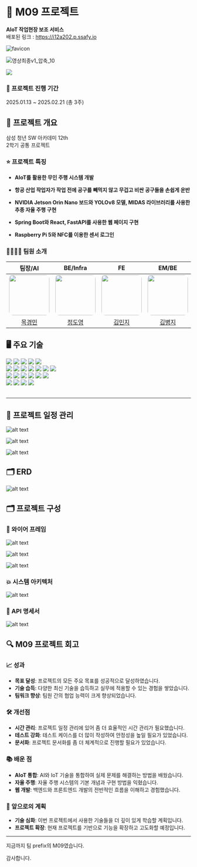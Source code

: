 # 🚀 M09 프로젝트

**AIoT 작업현장 보조 서비스**<br>
배포된 링크 : https://i12a202.p.ssafy.io

![favicon](./etc/assets/image/favicon.ico)

![영상최종v1_압축_10](/uploads/ba002721548c933b98a1e011e4ba89bd/영상최종v1_압축_10.gif)

<img src="/uploads/ba002721548c933b98a1e011e4ba89bd/영상최종v1_압축_10.gif">

### 📆 프로젝트 진행 기간

2025.01.13 ~ 2025.02.21 (총 3주)

## 🎯 프로젝트 개요

삼성 청년 SW 아카데미 12th<br>
2학기 공통 프로젝트

### ⭐ 프로젝트 특징

- **AIoT를 활용한 무인 주행 시스템 개발**

- **항공 산업 작업자가 작업 전에 공구를 빼먹지 않고 무겁고 비싼 공구들을 손쉽게 운반**

- **NVIDIA Jetson Orin Nano 보드와 YOLOv8 모델, MIDAS 라이브러리를 사용한 추종 자율 주행 구현**

- **Spring Boot와 React, FastAPI를 사용한 웹 페이지 구현**

- **Raspberry Pi 5와 NFC를 이용한 센서 로그인**

### 👨‍👩‍👧‍👦 팀원 소개

<table>
  <thead>
    <tr>
      <th style="text-align: center;"><strong>팀장/AI</strong></th>
      <th style="text-align: center;"><strong>BE/Infra</strong></th>
      <th style="text-align: center;"><strong>FE</strong></th>
      <th style="text-align: center;"><strong>EM/BE</strong></th>
      <th style="text-align: center;"><strong>EM/AI</strong></th>
      <th style="text-align: center;"><strong>EM/BE</strong></th>
    </tr>
  </thead>
  <tbody>
    <tr>
      <td style="text-align: center;">
        <a href="#">
          <img src="./etc/assets/image/face/목경민.png" width="110" style="border-radius: 10px;"><br/>
        </a>
      </td>
      <td style="text-align: center;">
        <a href="https://github.com/SorrowAddict">
          <img src="./etc/assets/image/face/정도영.png" width="110" style="border-radius: 10px;">
        </a>
      </td>
      <td style="text-align: center;">
        <a href="#">
          <img src="./etc/assets/image/face/김민지.png" width="110" style="border-radius: 10px;">
        </a>
      </td>
            <td style="text-align: center;">
        <a href="#">
          <img src="./etc/assets/image/face/김병지.png" width="110" style="border-radius: 10px;">
        </a>
      </td>
            <td style="text-align: center;">
        <a href="#">
          <img src="./etc/assets/image/face/염정우.png" width="110" style="border-radius: 10px;">
        </a>
      </td>
            <td style="text-align: center;">
        <a href="#">
          <img src="./etc/assets/image/face/이승록.png" width="110" style="border-radius: 10px;">
        </a>
      </td>
    </tr>
    <tr>
      <td>
        <center><a href="#">목경민</a></center>
      </td>
      <td>
        <center><a href="https://github.com/SorrowAddict">정도영</a></center>
      </td>
            <td>
        <center><a href="#">김민지</a></center>
      </td>
            <td>
        <center><a href="#">김병지</a></center>
      </td>
            <td>
        <center><a href="#">염정우</a></center>
      </td>
            <td>
        <center><a href="#">이승록</a></center>
      </td>
    </tr>
  </tbody>
</table>

## 🖥️ 주요 기술

<div>  
  <img src="https://img.shields.io/badge/python-3776AB?style=flat-square&logo=python&logoColor=white"> 
  <img src="https://img.shields.io/badge/java-007396?style=flat-square&logo=java&logoColor=white">
  <img src="https://img.shields.io/badge/html5-E34F26?style=flat-square&logo=html5&logoColor=white"> 
  <img src="https://img.shields.io/badge/css-1572B6?style=flat-square&logo=css3&logoColor=white"> 
  <img src="https://img.shields.io/badge/javascript-F7DF1E?style=flat-square&logo=javascript&logoColor=black"> 
  <br>

  <img src="https://img.shields.io/badge/spring boot-6DB33F?style=flat-square&logo=spring&logoColor=white">
  <img src="https://img.shields.io/badge/React-61DAFB?style=flat-square&logo=react&logoColor=black">
  <img src="https://img.shields.io/badge/FastAPI-009688?style=flat-square&logo=fastapi&logoColor=white">
  <img src="https://img.shields.io/badge/websocket-333333?style=flat-square&logo=websocket&logoColor=white">
  <img src="https://img.shields.io/badge/axios-5A29E4?style=flat-square&logo=axios&logoColor=white"> 
  <img src="https://img.shields.io/badge/npm-CB3837?style=flat-square&logo=npm&logoColor=white">
  <img src="https://img.shields.io/badge/mysql-4479A1?style=flat-square&logo=mysql&logoColor=white">
  <br>

  <img src="https://img.shields.io/badge/linux-FCC624?style=flat-square&logo=linux&logoColor=black"> 
  <img src="https://img.shields.io/badge/amazon ec2-FF9900?style=flat-square&logo=amazonec2&logoColor=black">  
  <img src="https://img.shields.io/badge/nginx-009639?style=flat-square&logo=nginx&logoColor=white">
  <img src="https://img.shields.io/badge/gradle-02303A?style=flat-square&logo=gradle&logoColor=white">
  <img src="https://img.shields.io/badge/docker-2496ED?style=flat-square&logo=docker&logoColor=white">
  <img src="https://img.shields.io/badge/jenkins-D24939?style=flat-square&logo=jenkins&logoColor=white">
  <br>
  <img src="https://img.shields.io/badge/yolo-00FFFF?style=flat-square&logo=yolo&logoColor=black">
  <img src="https://img.shields.io/badge/midas-FFD700?style=flat-square&logo=midas&logoColor=black">
  <img src="https://img.shields.io/badge/raspberry pi 5-A22846?style=flat-square&logo=raspberrypi&logoColor=white">
  <img src="https://img.shields.io/badge/jetson orin-76B900?style=flat-square&logo=nvidia&logoColor=white">
  <br>
  <br>
</div>

---

## 📆 프로젝트 일정 관리

![alt text](./etc/assets/image/JIRA_01.png)

![alt text](./etc/assets/image/JIRA_02.png)

![alt text](./etc/assets/image/notion_01.png)

## 🗂 ERD

![alt text](./etc/assets/image/ERD.png)

## 🗂️ 프로젝트 구성

### 🎨 와이어 프레임

![alt text](./etc/assets/image/README(와이어프레임).png)

![alt text](./etc/assets/image/WIREFRAME_01.png)

![alt text](./etc/assets/image/WIREFRAME_02.png)

### 💥 시스템 아키텍처

![alt text](./etc/assets/image/diagram/M09_no_line.png)


### 📜 API 명세서

![alt text](./etc/assets/image/api/API_01.png)

## 🔍 M09 프로젝트 회고

### 📈 성과

- **목표 달성**: 프로젝트의 모든 주요 목표를 성공적으로 달성하였습니다.
- **기술 습득**: 다양한 최신 기술을 습득하고 실무에 적용할 수 있는 경험을 쌓았습니다.
- **팀워크 향상**: 팀원 간의 협업 능력이 크게 향상되었습니다.

### 🛠️ 개선점

- **시간 관리**: 프로젝트 일정 관리에 있어 좀 더 효율적인 시간 관리가 필요했습니다.
- **테스트 강화**: 테스트 케이스를 더 많이 작성하여 안정성을 높일 필요가 있었습니다.
- **문서화**: 프로젝트 문서화를 좀 더 체계적으로 진행할 필요가 있었습니다.

### 📚 배운 점

- **AIoT 통합**: AI와 IoT 기술을 통합하여 실제 문제를 해결하는 방법을 배웠습니다.
- **자율 주행**: 자율 주행 시스템의 기본 개념과 구현 방법을 익혔습니다.
- **웹 개발**: 백엔드와 프론트엔드 개발의 전반적인 흐름을 이해하고 경험했습니다.

### 🎯 앞으로의 계획

- **기술 심화**: 이번 프로젝트에서 사용한 기술들을 더 깊이 있게 학습할 계획입니다.
- **프로젝트 확장**: 현재 프로젝트를 기반으로 기능을 확장하고 고도화할 예정입니다.

---

지금까지 팀 prefix의 M09였습니다.

감사합니다.